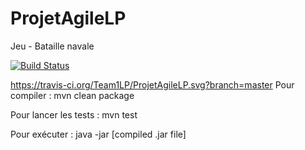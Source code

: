 # ProjetAgileLP
Jeu - Bataille navale


[![Build Status](https://travis-ci.org/Team1LP/ProjetAgileLP.svg?branch=master)](https://travis-ci.org/Team1LP/ProjetAgileLP)

https://travis-ci.org/Team1LP/ProjetAgileLP.svg?branch=master
Pour compiler : 
mvn clean package

Pour lancer les tests :
mvn test

Pour exécuter :
java -jar [compiled .jar file]


